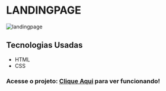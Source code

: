 # LANDINGPAGE

![landingpage](https://user-images.githubusercontent.com/99702405/192162030-a5597540-625d-4c33-b956-cd9ca1faf3e8.PNG)


## Tecnologias Usadas
- HTML
- CSS

### Acesse o projeto: <a href=https://lucasinacioaraujo.github.io/LandingPage-html5-Css>Clique Aqui<a/> para ver funcionando!
